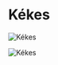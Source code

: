 
Kékes
=====


![Kékes](https://www.thebestviewpoints.com/wp-content/uploads/2019/01/DSC_8077-Panorama-photoshopped-2.jpg)

![Kékes](https://symbolhunt.com/wp-content/uploads/2020/12/Kekes.jpg)